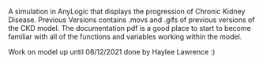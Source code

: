 A simulation in AnyLogic that displays the progression of Chronic Kidney Disease.
Previous Versions contains .movs and .gifs of previous versions of the CKD model.
The documentation pdf is a good place to start to become familiar with all of the functions and variables working within the model.

Work on model up until 08/12/2021 done by Haylee Lawrence :)
